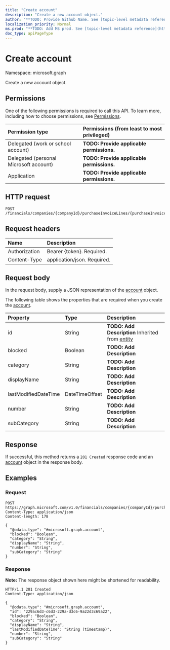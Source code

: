 ```yaml
---
title: "Create account"
description: "Create a new account object."
author: "**TODO: Provide Github Name. See [topic-level metadata reference](https://msgo.azurewebsites.net/add/document/guidelines/metadata.html#topic-level-metadata)**"
localization_priority: Normal
ms.prod: "**TODO: Add MS prod. See [topic-level metadata reference](https://msgo.azurewebsites.net/add/document/guidelines/metadata.html#topic-level-metadata)**"
doc_type: apiPageType
---
```


# Create account
Namespace: microsoft.graph



Create a new account object.

## Permissions
One of the following permissions is required to call this API. To learn more, including how to choose permissions, see [Permissions](/graph/permissions-reference).

|Permission type|Permissions (from least to most privileged)|
|:---|:---|
|Delegated (work or school account)|**TODO: Provide applicable permissions.**|
|Delegated (personal Microsoft account)|**TODO: Provide applicable permissions.**|
|Application|**TODO: Provide applicable permissions.**|

## HTTP request

<!-- {
  "blockType": "ignored"
}
-->
``` http
POST /financials/companies/{companyId}/purchaseInvoiceLines/{purchaseInvoiceLineId}/account
```

## Request headers
|Name|Description|
|:---|:---|
|Authorization|Bearer {token}. Required.|
|Content-Type|application/json. Required.|

## Request body
In the request body, supply a JSON representation of the [account](../resources/account.md) object.

The following table shows the properties that are required when you create the [account](../resources/account.md).

|Property|Type|Description|
|:---|:---|:---|
|id|String|**TODO: Add Description** Inherited from [entity](../resources/entity.md)|
|blocked|Boolean|**TODO: Add Description**|
|category|String|**TODO: Add Description**|
|displayName|String|**TODO: Add Description**|
|lastModifiedDateTime|DateTimeOffset|**TODO: Add Description**|
|number|String|**TODO: Add Description**|
|subCategory|String|**TODO: Add Description**|



## Response

If successful, this method returns a `201 Created` response code and an [account](../resources/account.md) object in the response body.

## Examples

### Request
<!-- {
  "blockType": "request",
  "name": "create_account_from_"
}
-->
``` http
POST https://graph.microsoft.com/v1.0/financials/companies/{companyId}/purchaseInvoiceLines/{purchaseInvoiceLineId}/account
Content-Type: application/json
Content-length: 178

{
  "@odata.type": "#microsoft.graph.account",
  "blocked": "Boolean",
  "category": "String",
  "displayName": "String",
  "number": "String",
  "subCategory": "String"
}
```


### Response
**Note:** The response object shown here might be shortened for readability.
<!-- {
  "blockType": "response",
  "truncated": true,
  "@odata.type": "microsoft.graph.account"
}
-->
``` http
HTTP/1.1 201 Created
Content-Type: application/json

{
  "@odata.type": "#microsoft.graph.account",
  "id": "229ac6d3-c6d3-229a-d3c6-9a22d3c69a22",
  "blocked": "Boolean",
  "category": "String",
  "displayName": "String",
  "lastModifiedDateTime": "String (timestamp)",
  "number": "String",
  "subCategory": "String"
}
```

